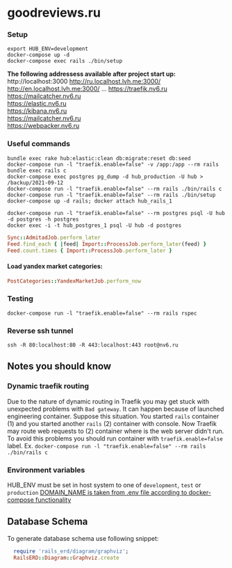 # goodreviews.ru

### Setup

```shell
export HUB_ENV=development
docker-compose up -d
docker-compose exec rails ./bin/setup
```

**The following addressess available after project start up:**  
http://localhost:3000
http://ru.localhost.lvh.me:3000/
http://en.localhost.lvh.me:3000/
...
https://traefik.nv6.ru  
https://mailcatcher.nv6.ru  
https://elastic.nv6.ru  
https://kibana.nv6.ru  
https://mailcatcher.nv6.ru  
https://webpacker.nv6.ru  

### Useful commands

```shell
bundle exec rake hub:elastic:clean db:migrate:reset db:seed
docker-compose run -l "traefik.enable=false" -v /app:/app --rm rails bundle exec rails c
docker-compose exec postgres pg_dump -d hub_production -U hub > /backup/2021-09-12
docker-compose run -l "traefik.enable=false" --rm rails ./bin/rails c
docker-compose run -l "traefik.enable=false" --rm rails ./bin/setup
docker-compose up -d rails; docker attach hub_rails_1

docker-compose run -l "traefik.enable=false" --rm postgres psql -U hub -d postgres -h postgres
docker exec -i -t hub_postgres_1 psql -U hub -d postgres
```

```ruby
Sync::AdmitadJob.perform_later
Feed.find_each { |feed| Import::ProcessJob.perform_later(feed) }
Feed.count.times { Import::ProcessJob.perform_later }
```

#### Load yandex market categories:
```ruby
PostCategories::YandexMarketJob.perform_now
```

### Testing

```shell
docker-compose run -l "traefik.enable=false" --rm rails rspec
```

### Reverse ssh tunnel

```shell
ssh -R 80:localhost:80 -R 443:localhost:443 root@nv6.ru
```

## Notes you should know

### Dynamic traefik routing

Due to the nature of dynamic routing in Traefik you may get stuck with unexpected problems with `Bad gateway`. It can happen because of launched engineering container. Suppose this situation. You started `rails` container (1) and you started another `rails` (2) container with console. Now Traefik may route web requests to (2) container where is the web server didn't run. To avoid this problems you should run container with `traefik.enable=false` label. Ex. `docker-compose run -l "traefik.enable=false" --rm rails ./bin/rails c`

### Environment variables
HUB_ENV must be set in host system to one of `development`, `test` or `production`
[DOMAIN_NAME is taken from .env file according to docker-compose functionality](https://docs.docker.com/compose/environment-variables/#the-env-file)


## Database Schema

To generate database schema use following snippet:

```ruby
  require 'rails_erd/diagram/graphviz';
  RailsERD::Diagram::Graphviz.create
```
